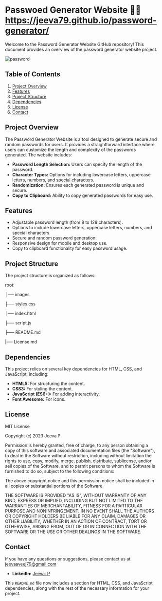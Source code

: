 # Passwoed Generator Website 🐱‍🏍   https://jeeva79.github.io/password-generator/ 

Welcome to the Password Generator Website GitHub repository! This document provides an overview of the password generator website project.

![password](https://github.com/jeeva79/password-generator/assets/125794481/8370f004-5ce1-4911-8f03-f5afb4d56da5)

## Table of Contents
1. [Project Overview](#project-overview)
2. [Features](#features)
3. [Project Structure](#project-structure)
4. [Dependencies](#dependencies)
5. [License](#license)
6. [Contact](#contact)


## Project Overview

The Password Generator Website is a tool designed to generate secure and random passwords for users. It provides a straightforward interface where users can customize the length and complexity of the passwords generated. The website includes:

- **Password Length Selection:** Users can specify the length of the password.
- **Character Types:** Options for including lowercase letters, uppercase letters, numbers, and special characters.
- **Randomization:** Ensures each generated password is unique and secure.
- **Copy to Clipboard:** Ability to copy generated passwords for easy use.

## Features

- Adjustable password length (from 8 to 128 characters).
- Options to include lowercase letters, uppercase letters, numbers, and special characters.
- Secure and random password generation.
- Responsive design for mobile and desktop use.
- Copy to clipboard functionality for easy password usage.

## Project Structure

The project structure is organized as follows:

root:

│── images

├── styles.css

│── index.html

├── script.js

├── README.md

|── License.md 


## Dependencies

This project relies on several key dependencies for HTML, CSS, and JavaScript, including:

- **HTML5:** For structuring the content.
- **CSS3:** For styling the content.
- **JavaScript (ES6+):** For adding interactivity.
- **Font Awesome:** For icons.

## License

MIT License

Copyright (c) 2023 Jeeva.P

Permission is hereby granted, free of charge, to any person obtaining a copy
of this software and associated documentation files (the "Software"), to deal
in the Software without restriction, including without limitation the rights
to use, copy, modify, merge, publish, distribute, sublicense, and/or sell
copies of the Software, and to permit persons to whom the Software is
furnished to do so, subject to the following conditions:

The above copyright notice and this permission notice shall be included in all
copies or substantial portions of the Software.

THE SOFTWARE IS PROVIDED "AS IS", WITHOUT WARRANTY OF ANY KIND, EXPRESS OR
IMPLIED, INCLUDING BUT NOT LIMITED TO THE WARRANTIES OF MERCHANTABILITY,
FITNESS FOR A PARTICULAR PURPOSE AND NONINFRINGEMENT. IN NO EVENT SHALL THE
AUTHORS OR COPYRIGHT HOLDERS BE LIABLE FOR ANY CLAIM, DAMAGES OR OTHER
LIABILITY, WHETHER IN AN ACTION OF CONTRACT, TORT OR OTHERWISE, ARISING FROM,
OUT OF OR IN CONNECTION WITH THE SOFTWARE OR THE USE OR OTHER DEALINGS IN THE
SOFTWARE.

## Contact

If you have any questions or suggestions, please contact us at jeevaaveej79@gmail.com
- **LinkedIn:** [Jeeva. P](https://www.linkedin.com/in/jeeva-p-637323230)
  
This `README.md` file now includes a section for HTML, CSS, and JavaScript dependencies, along with the rest of the necessary information for your project.



